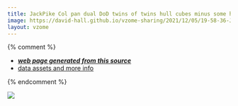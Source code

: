 ```yaml
---
title: JackPike Col pan dual DoD twins of twins hull cubes minus some half spaces
image: https://david-hall.github.io/vzome-sharing/2021/12/05/19-58-36-JackPike-Col-pan-dual-DoD-twins-of-twins-hull-cubes-minus-some-half-spaces/JackPike-Col-pan-dual-DoD-twins-of-twins-hull-cubes-minus-some-half-spaces.png
layout: vzome
---
```


{% comment %}
 - [***web page generated from this source***][post]
 - [data assets and more info][github]

[post]: <https://david-hall.github.io/vzome-sharing/2021/12/05/JackPike-Col-pan-dual-DoD-twins-of-twins-hull-cubes-minus-some-half-spaces-19-58-36.html>
[github]: <https://github.com/david-hall/vzome-sharing/tree/main/2021/12/05/19-58-36-JackPike-Col-pan-dual-DoD-twins-of-twins-hull-cubes-minus-some-half-spaces/>
{% endcomment %}

<vzome-viewer style="width: 100%; height: 65vh;"
       src="https://david-hall.github.io/vzome-sharing/2021/12/05/19-58-36-JackPike-Col-pan-dual-DoD-twins-of-twins-hull-cubes-minus-some-half-spaces/JackPike-Col-pan-dual-DoD-twins-of-twins-hull-cubes-minus-some-half-spaces.vZome" >
  <img src="https://david-hall.github.io/vzome-sharing/2021/12/05/19-58-36-JackPike-Col-pan-dual-DoD-twins-of-twins-hull-cubes-minus-some-half-spaces/JackPike-Col-pan-dual-DoD-twins-of-twins-hull-cubes-minus-some-half-spaces.png" />
</vzome-viewer>